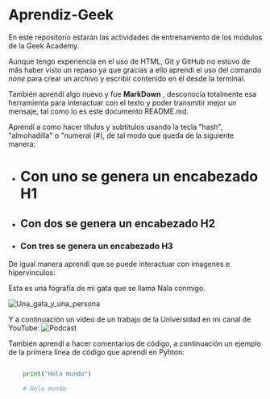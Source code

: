 # Aprendiz-Geek
En este repositorio estarán las actividades de entrenamiento de los módulos de la Geek Academy.

Aunque tengo experiencia en el uso de HTML, Git y GitHub no estuvo de más haber visto un repaso ya que gracias a ello aprendí el uso del comando *none* para crear un archivo y escribir contenido en él desde la terminal. 

También aprendí algo nuevo y fue **MarkDown** , desconocía totalmente esa herramienta para interactuar con el texto y poder transmitir mejor un mensaje, tal como lo es este documento README.md.

Aprendí a como hacer títulos y subtitulos usando la tecla "hash", "almohadilla" o "numeral (#), de tal modo que queda de la siguiente manera:

- # Con uno se genera un encabezado H1
- ## Con dos se genera un encabezado H2
- ### Con tres se genera un encabezado H3

De igual manera aprendí que se puede interactuar con imagenes e hipervinculos:

Esta es una fografía de mi gata que se llama Nala conmigo.

![Una_gata_y_una_persona](https://scontent-bog1-1.xx.fbcdn.net/v/t1.6435-9/198863589_2075295042609141_6147039586178233016_n.jpg?_nc_cat=103&ccb=1-5&_nc_sid=730e14&_nc_ohc=NG-B4PBhEtgAX-wI8am&tn=5TOkLFtDl1B7qVjx&_nc_ht=scontent-bog1-1.xx&oh=37731c0e5abc9f7657ed0adb489c0a09&oe=61600390)

Y a continuación un vídeo de un trabajo de la Universidad en mi canal de YouTube:
![Podcast](https://www.youtube.com/watch?v=j-6P0jIT7jM&t)

También aprendí a hacer comentarios de código, a continuación un ejemplo de la prímera línea de código que aprendí en Pyhton:

``` Python

    print("Hola mundo")

    # Hola mundo
```

